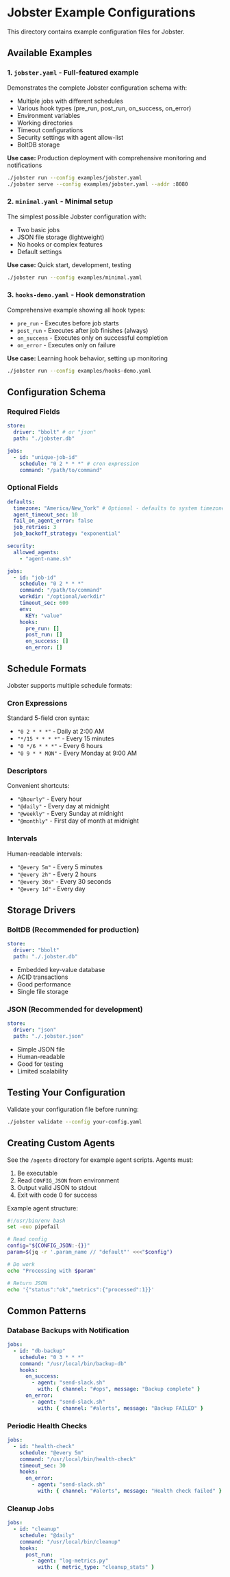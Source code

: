 # Jobster Example Configurations

This directory contains example configuration files for Jobster.

## Available Examples

### 1. `jobster.yaml` - Full-featured example

Demonstrates the complete Jobster configuration schema with:

- Multiple jobs with different schedules
- Various hook types (pre_run, post_run, on_success, on_error)
- Environment variables
- Working directories
- Timeout configurations
- Security settings with agent allow-list
- BoltDB storage

**Use case:** Production deployment with comprehensive monitoring and notifications

```bash
./jobster run --config examples/jobster.yaml
./jobster serve --config examples/jobster.yaml --addr :8080
```

### 2. `minimal.yaml` - Minimal setup

The simplest possible Jobster configuration with:

- Two basic jobs
- JSON file storage (lightweight)
- No hooks or complex features
- Default settings

**Use case:** Quick start, development, testing

```bash
./jobster run --config examples/minimal.yaml
```

### 3. `hooks-demo.yaml` - Hook demonstration

Comprehensive example showing all hook types:

- `pre_run` - Executes before job starts
- `post_run` - Executes after job finishes (always)
- `on_success` - Executes only on successful completion
- `on_error` - Executes only on failure

**Use case:** Learning hook behavior, setting up monitoring

```bash
./jobster run --config examples/hooks-demo.yaml
```

## Configuration Schema

### Required Fields

```yaml
store:
  driver: "bbolt" # or "json"
  path: "./jobster.db"

jobs:
  - id: "unique-job-id"
    schedule: "0 2 * * *" # cron expression
    command: "/path/to/command"
```

### Optional Fields

```yaml
defaults:
  timezone: "America/New_York" # Optional - defaults to system timezone
  agent_timeout_sec: 10
  fail_on_agent_error: false
  job_retries: 3
  job_backoff_strategy: "exponential"

security:
  allowed_agents:
    - "agent-name.sh"

jobs:
  - id: "job-id"
    schedule: "0 2 * * *"
    command: "/path/to/command"
    workdir: "/optional/workdir"
    timeout_sec: 600
    env:
      KEY: "value"
    hooks:
      pre_run: []
      post_run: []
      on_success: []
      on_error: []
```

## Schedule Formats

Jobster supports multiple schedule formats:

### Cron Expressions

Standard 5-field cron syntax:

- `"0 2 * * *"` - Daily at 2:00 AM
- `"*/15 * * * *"` - Every 15 minutes
- `"0 */6 * * *"` - Every 6 hours
- `"0 9 * * MON"` - Every Monday at 9:00 AM

### Descriptors

Convenient shortcuts:

- `"@hourly"` - Every hour
- `"@daily"` - Every day at midnight
- `"@weekly"` - Every Sunday at midnight
- `"@monthly"` - First day of month at midnight

### Intervals

Human-readable intervals:

- `"@every 5m"` - Every 5 minutes
- `"@every 2h"` - Every 2 hours
- `"@every 30s"` - Every 30 seconds
- `"@every 1d"` - Every day

## Storage Drivers

### BoltDB (Recommended for production)

```yaml
store:
  driver: "bbolt"
  path: "./.jobster.db"
```

- Embedded key-value database
- ACID transactions
- Good performance
- Single file storage

### JSON (Recommended for development)

```yaml
store:
  driver: "json"
  path: "./.jobster.json"
```

- Simple JSON file
- Human-readable
- Good for testing
- Limited scalability

## Testing Your Configuration

Validate your configuration file before running:

```bash
./jobster validate --config your-config.yaml
```

## Creating Custom Agents

See the `/agents` directory for example agent scripts. Agents must:

1. Be executable
2. Read `CONFIG_JSON` from environment
3. Output valid JSON to stdout
4. Exit with code 0 for success

Example agent structure:

```bash
#!/usr/bin/env bash
set -euo pipefail

# Read config
config="${CONFIG_JSON:-{}}"
param=$(jq -r '.param_name // "default"' <<<"$config")

# Do work
echo "Processing with $param"

# Return JSON
echo '{"status":"ok","metrics":{"processed":1}}'
```

## Common Patterns

### Database Backups with Notification

```yaml
jobs:
  - id: "db-backup"
    schedule: "0 3 * * *"
    command: "/usr/local/bin/backup-db"
    hooks:
      on_success:
        - agent: "send-slack.sh"
          with: { channel: "#ops", message: "Backup complete" }
      on_error:
        - agent: "send-slack.sh"
          with: { channel: "#alerts", message: "Backup FAILED" }
```

### Periodic Health Checks

```yaml
jobs:
  - id: "health-check"
    schedule: "@every 5m"
    command: "/usr/local/bin/health-check"
    timeout_sec: 30
    hooks:
      on_error:
        - agent: "send-slack.sh"
          with: { channel: "#alerts", message: "Health check failed" }
```

### Cleanup Jobs

```yaml
jobs:
  - id: "cleanup"
    schedule: "@daily"
    command: "/usr/local/bin/cleanup"
    hooks:
      post_run:
        - agent: "log-metrics.py"
          with: { metric_type: "cleanup_stats" }
```
